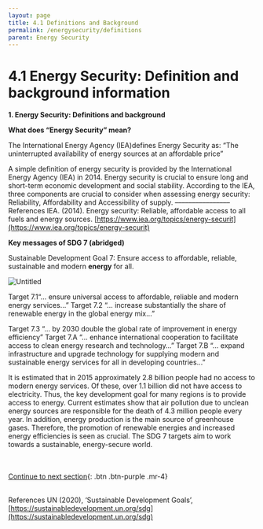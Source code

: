 ```yaml
---
layout: page
title: 4.1 Definitions and Background
permalink: /energysecurity/definitions
parent: Energy Security
---
```

# 4.1 Energy Security: Definition and background information

**1. Energy Security: Definitions and background**

**What does “Energy Security” mean?** 

The International Energy Agency (IEA)defines Energy Security as: “The uninterrupted availability of energy sources at an affordable price”

A simple definition of energy security is provided by the International Energy Agency (IEA) in 2014. Energy
security is crucial to ensure long and short-term economic development and social stability. According to the
IEA, three components are crucial to consider when assessing energy security:
Reliability, Affordability and Accessibility of supply.
––––––––––––––––
References
IEA. (2014). Energy security: Reliable, affordable access to all fuels and energy sources. [https://www.iea.org/topics/energy-securit](https://www.iea.org/topics/energy-securit)

**Key messages of SDG 7 (abridged)**

Sustainable Development Goal 7:
Ensure access to affordable, reliable, sustainable and modern **energy** for all.

![Untitled](4%201%20Energy%20b644a/Untitled.png)

Target 7.1“… ensure universal access to affordable, reliable and modern energy services…”
Target 7.2 “… increase substantially the share of renewable energy in the global energy mix…”

Target 7.3 “… by 2030 double the global rate of improvement in energy efficiency”
Target 7.A “… enhance international cooperation to facilitate access to clean energy research and technology…”
Target 7.B “… expand infrastructure and upgrade technology for supplying modern and sustainable energy services for all in developing countries…”

It is estimated that in 2015 approximately 2.8 billion people had no access to modern energy services. Of these, over 1.1 billion did not have access to electricity. Thus, the key development goal for many regions is to provide access to energy. Current estimates show that air pollution due to unclean energy sources are responsible for the death of 4.3 million people every year. In addition, energy production is the main source of greenhouse gases. Therefore, the promotion of renewable energies and increased energy efficiencies is seen as crucial. The SDG 7 targets aim to work towards a sustainable, energy-secure world.

<br/> <br/>
[Continue to next section](https://waterbender231.github.io/wef-nexus-online-course/energysecurity/challenges){: .btn .btn-purple .mr-4}
<br/> <br/>

References
UN (2020), ‘Sustainable Development Goals’, [https://sustainabledevelopment.un.org/sdg](https://sustainabledevelopment.un.org/sdg)